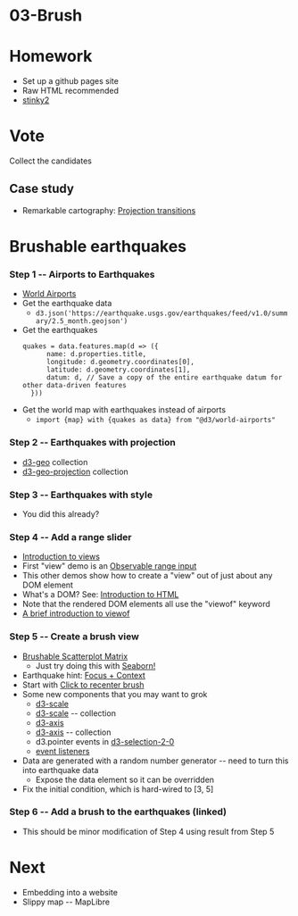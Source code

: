 
# 03-Brush

# Homework

* Set up a github pages site
* Raw HTML recommended
* [stinky2](ds5110.github.io/stinky2)

# Vote

Collect the candidates

## Case study

* Remarkable cartography: [Projection transitions](https://observablehq.com/@d3/projection-transitions)

# Brushable earthquakes

### Step 1 -- Airports to Earthquakes

* [World Airports](https://observablehq.com/@pbogden/earthquakes)
* Get the earthquake data
  * `d3.json('https://earthquake.usgs.gov/earthquakes/feed/v1.0/summary/2.5_month.geojson')`
* Get the earthquakes
  ```
  quakes = data.features.map(d => ({
        name: d.properties.title,
        longitude: d.geometry.coordinates[0],
        latitude: d.geometry.coordinates[1],
        datum: d, // Save a copy of the entire earthquake datum for other data-driven features
    }))
  ```
* Get the world map with earthquakes instead of airports
  * `import {map} with {quakes as data} from "@d3/world-airports"`

### Step 2 -- Earthquakes with projection

* [d3-geo](https://observablehq.com/collection/@d3/d3-geo) collection
* [d3-geo-projection](https://observablehq.com/collection/@d3/d3-geo-projection) collection

### Step 3 -- Earthquakes with style

* You did this already?

### Step 4 -- Add a range slider

* [Introduction to views](https://observablehq.com/@observablehq/views)
* First "view" demo is an [Observable range input](https://observablehq.com/@observablehq/input-range)
* This other demos show how to create a "view" out of just about any DOM element
* What's a DOM? See: [Introduction to HTML](https://observablehq.com/@observablehq/introduction-to-html)
* Note that the rendered DOM elements all use the "viewof" keyword
* [A brief introduction to viewof](https://observablehq.com/@observablehq/a-brief-introduction-to-viewof)

### Step 5 -- Create a brush view

* [Brushable Scatterplot Matrix](https://observablehq.com/@d3/brushable-scatterplot-matrix?collection=@d3/d3-brush)
  * Just try doing this with [Seaborn!](https://seaborn.pydata.org/examples/scatterplot_matrix.html)
* Earthquake hint: [Focus + Context](https://observablehq.com/@d3/focus-context?collection=@d3/d3-brush)
* Start with [Click to recenter brush](https://observablehq.com/@d3/click-to-recenter-brush)
* Some new components that you may want to grok
  * [d3-scale](https://github.com/d3/d3-scale)
  * [d3-scale](https://observablehq.com/collection/@d3/d3-scale) -- collection
  * [d3-axis](https://github.com/d3/d3-axis)
  * [d3-axis](https://observablehq.com/collection/@d3/d3-axis) -- collection
  * d3.pointer events in [d3-selection-2-0](https://observablehq.com/@d3/d3-selection-2-0) 
  * [event listeners](https://observablehq.com/@mbostock/event-listeners)
* Data are generated with a random number generator -- need to turn this into earthquake data
  * Expose the data element so it can be overridden
* Fix the initial condition, which is hard-wired to [3, 5]

### Step 6 -- Add a brush to the earthquakes (linked)

* This should be minor modification of Step 4 using result from Step 5

# Next

* Embedding into a website
* Slippy map -- MapLibre
